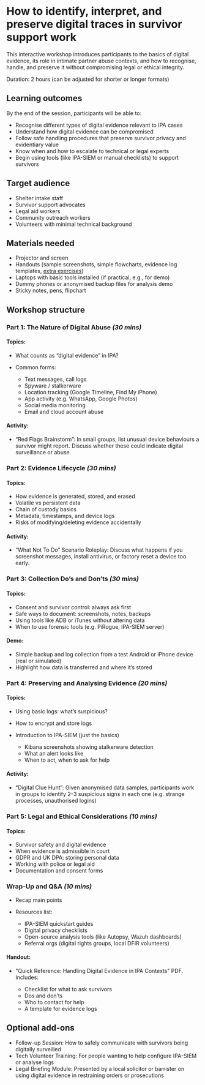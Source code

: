 # How to identify, interpret, and preserve digital traces in survivor support work

This interactive workshop introduces participants to the basics of digital evidence, its role in intimate partner 
abuse contexts, and how to recognise, handle, and preserve it without compromising legal or ethical integrity.

Duration: 2 hours (can be adjusted for shorter or longer formats)

## Learning outcomes

By the end of the session, participants will be able to:

* Recognise different types of digital evidence relevant to IPA cases
* Understand how digital evidence can be compromised
* Follow safe handling procedures that preserve survivor privacy and evidentiary value
* Know when and how to escalate to technical or legal experts
* Begin using tools (like IPA-SIEM or manual checklists) to support survivors

## Target audience

* Shelter intake staff
* Survivor support advocates
* Legal aid workers
* Community outreach workers
* Volunteers with minimal technical background

## Materials needed

* Projector and screen
* Handouts (sample screenshots, simple flowcharts, evidence log templates, [extra exercises](../guides/doc-evidence.md))
* Laptops with basic tools installed (if practical, e.g., for demo)
* Dummy phones or anonymised backup files for analysis demo
* Sticky notes, pens, flipchart

## Workshop structure

### Part 1: The Nature of Digital Abuse *(30 mins)*

#### Topics:

* What counts as “digital evidence” in IPA?
* Common forms:

  * Text messages, call logs
  * Spyware / stalkerware
  * Location tracking (Google Timeline, Find My iPhone)
  * App activity (e.g. WhatsApp, Google Photos)
  * Social media monitoring
  * Email and cloud account abuse

#### Activity:

* “Red Flags Brainstorm”: In small groups, list unusual device behaviours a survivor might report. Discuss whether these could indicate digital surveillance or abuse.

### Part 2: Evidence Lifecycle *(30 mins)*

#### Topics:

* How evidence is generated, stored, and erased
* Volatile vs persistent data
* Chain of custody basics
* Metadata, timestamps, and device logs
* Risks of modifying/deleting evidence accidentally

#### Activity:

* “What Not To Do” Scenario Roleplay: Discuss what happens if you screenshot messages, install antivirus, or factory reset a device too early.

### Part 3: Collection Do’s and Don’ts *(30 mins)*

#### Topics:

* Consent and survivor control: always ask first
* Safe ways to document: screenshots, notes, backups
* Using tools like ADB or iTunes without altering data
* When to use forensic tools (e.g. PiRogue, IPA-SIEM server)

#### Demo:

* Simple backup and log collection from a test Android or iPhone device (real or simulated)
* Highlight how data is transferred and where it’s stored

### Part 4: Preserving and Analysing Evidence *(20 mins)*

#### Topics:

* Using basic logs: what’s suspicious?
* How to encrypt and store logs
* Introduction to IPA-SIEM (just the basics)

  * Kibana screenshots showing stalkerware detection
  * What an alert looks like
  * When to act, when to ask for help

#### Activity:

* “Digital Clue Hunt”: Given anonymised data samples, participants work in groups to identify 2–3 suspicious signs in each one (e.g. strange processes, unauthorised logins)

### Part 5: Legal and Ethical Considerations *(10 mins)*

#### Topics:

* Survivor safety and digital evidence
* When evidence is admissible in court
* GDPR and UK DPA: storing personal data
* Working with police or legal aid
* Documentation and consent forms

### Wrap-Up and Q\&A *(10 mins)*

* Recap main points
* Resources list:

  * IPA-SIEM quickstart guides
  * Digital privacy checklists
  * Open-source analysis tools (like Autopsy, Wazuh dashboards)
  * Referral orgs (digital rights groups, local DFIR volunteers)

#### Handout:

* "Quick Reference: Handling Digital Evidence in IPA Contexts" PDF. Includes:

  * Checklist for what to ask survivors
  * Dos and don’ts
  * Who to contact for help
  * A template for evidence logs

## Optional add-ons

* Follow-up Session: How to safely communicate with survivors being digitally surveilled
* Tech Volunteer Training: For people wanting to help configure IPA-SIEM or analyse logs
* Legal Briefing Module: Presented by a local solicitor or barrister on using digital evidence in restraining orders or prosecutions
